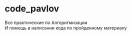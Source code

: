 # code_pavlov
Все практические по Алгоритмизации
<br>
И помощь в написании кода по пройденному материалу
